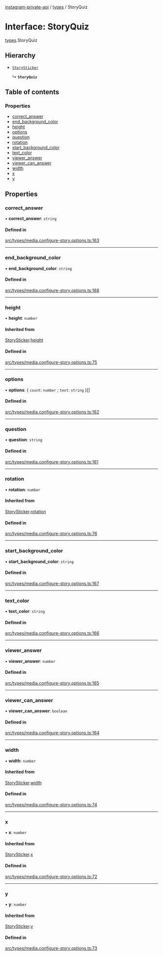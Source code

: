 [instagram-private-api](../../README.md) / [types](../../modules/types.md) / StoryQuiz

# Interface: StoryQuiz

[types](../../modules/types.md).StoryQuiz

## Hierarchy

- [`StorySticker`](StorySticker.md)

  ↳ **`StoryQuiz`**

## Table of contents

### Properties

- [correct\_answer](StoryQuiz.md#correct_answer)
- [end\_background\_color](StoryQuiz.md#end_background_color)
- [height](StoryQuiz.md#height)
- [options](StoryQuiz.md#options)
- [question](StoryQuiz.md#question)
- [rotation](StoryQuiz.md#rotation)
- [start\_background\_color](StoryQuiz.md#start_background_color)
- [text\_color](StoryQuiz.md#text_color)
- [viewer\_answer](StoryQuiz.md#viewer_answer)
- [viewer\_can\_answer](StoryQuiz.md#viewer_can_answer)
- [width](StoryQuiz.md#width)
- [x](StoryQuiz.md#x)
- [y](StoryQuiz.md#y)

## Properties

### correct\_answer

• **correct\_answer**: `string`

#### Defined in

[src/types/media.configure-story.options.ts:163](https://github.com/Nerixyz/instagram-private-api/blob/4971f34/src/types/media.configure-story.options.ts#L163)

___

### end\_background\_color

• **end\_background\_color**: `string`

#### Defined in

[src/types/media.configure-story.options.ts:168](https://github.com/Nerixyz/instagram-private-api/blob/4971f34/src/types/media.configure-story.options.ts#L168)

___

### height

• **height**: `number`

#### Inherited from

[StorySticker](StorySticker.md).[height](StorySticker.md#height)

#### Defined in

[src/types/media.configure-story.options.ts:75](https://github.com/Nerixyz/instagram-private-api/blob/4971f34/src/types/media.configure-story.options.ts#L75)

___

### options

• **options**: { `count`: `number` ; `text`: `string`  }[]

#### Defined in

[src/types/media.configure-story.options.ts:162](https://github.com/Nerixyz/instagram-private-api/blob/4971f34/src/types/media.configure-story.options.ts#L162)

___

### question

• **question**: `string`

#### Defined in

[src/types/media.configure-story.options.ts:161](https://github.com/Nerixyz/instagram-private-api/blob/4971f34/src/types/media.configure-story.options.ts#L161)

___

### rotation

• **rotation**: `number`

#### Inherited from

[StorySticker](StorySticker.md).[rotation](StorySticker.md#rotation)

#### Defined in

[src/types/media.configure-story.options.ts:76](https://github.com/Nerixyz/instagram-private-api/blob/4971f34/src/types/media.configure-story.options.ts#L76)

___

### start\_background\_color

• **start\_background\_color**: `string`

#### Defined in

[src/types/media.configure-story.options.ts:167](https://github.com/Nerixyz/instagram-private-api/blob/4971f34/src/types/media.configure-story.options.ts#L167)

___

### text\_color

• **text\_color**: `string`

#### Defined in

[src/types/media.configure-story.options.ts:166](https://github.com/Nerixyz/instagram-private-api/blob/4971f34/src/types/media.configure-story.options.ts#L166)

___

### viewer\_answer

• **viewer\_answer**: `number`

#### Defined in

[src/types/media.configure-story.options.ts:165](https://github.com/Nerixyz/instagram-private-api/blob/4971f34/src/types/media.configure-story.options.ts#L165)

___

### viewer\_can\_answer

• **viewer\_can\_answer**: `boolean`

#### Defined in

[src/types/media.configure-story.options.ts:164](https://github.com/Nerixyz/instagram-private-api/blob/4971f34/src/types/media.configure-story.options.ts#L164)

___

### width

• **width**: `number`

#### Inherited from

[StorySticker](StorySticker.md).[width](StorySticker.md#width)

#### Defined in

[src/types/media.configure-story.options.ts:74](https://github.com/Nerixyz/instagram-private-api/blob/4971f34/src/types/media.configure-story.options.ts#L74)

___

### x

• **x**: `number`

#### Inherited from

[StorySticker](StorySticker.md).[x](StorySticker.md#x)

#### Defined in

[src/types/media.configure-story.options.ts:72](https://github.com/Nerixyz/instagram-private-api/blob/4971f34/src/types/media.configure-story.options.ts#L72)

___

### y

• **y**: `number`

#### Inherited from

[StorySticker](StorySticker.md).[y](StorySticker.md#y)

#### Defined in

[src/types/media.configure-story.options.ts:73](https://github.com/Nerixyz/instagram-private-api/blob/4971f34/src/types/media.configure-story.options.ts#L73)
